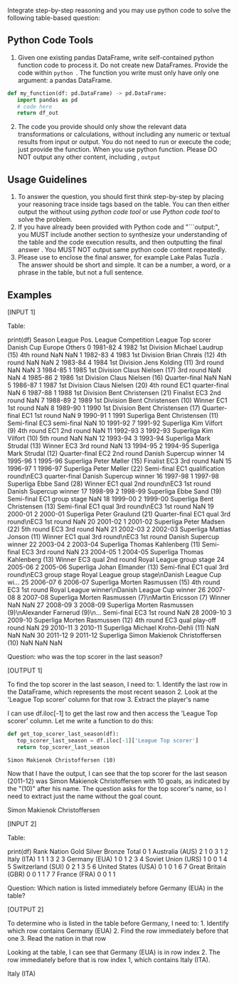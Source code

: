 Integrate step-by-step reasoning and you may use python code to solve the following table-based question:

## Python Code Tools

1. Given one existing pandas DataFrame, write self-contained python function code to process it. Do not create new DataFrames. Provide the code within ```python ```.
The function you write must only have only one argument: a pandas DataFrame. 
```python
def my_function(df: pd.DataFrame) -> pd.DataFrame:
   import pandas as pd
   # code here
   return df_out
```

2. The code you provide should only show the relevant data transformations or calculations, without including any numeric or textual results from input or output. 
You do not need to run or execute the code; just provide the function. When you use python function. Please DO NOT output any other content, including <answer> </answer>, ```output ```

## Usage Guidelines

1. To answer the question, you should first think step-by-step by placing your reasoning trace inside <think></think> tags based on the table. You can then either output the <answer></answer> without using *python code tool* or use *Python code tool* to solve the problem.
2. If you have already been provided with Python code and "```output:", you MUST include another <think></think> section to synthesize your understanding of the table and the code execution results, and then outputting the final answer <answer></answer>. You MUST NOT output same python code content repeatedly.
3. Please use <answer> </answer> to enclose the final answer, for example <answer> Lake Palas Tuzla </answer>. The answer should be short and simple. It can be a number, a word, or a phrase in the table, but not a full sentence.

## Examples

[INPUT 1]

Table:

print(df)
     Season  League Pos. League Competition                                  League Top scorer     Danish Cup                                      Europe                                             Others
0   1981-82            4  1982 1st Division                               Michael Laudrup (15)      4th round                                         NaN                                                NaN
1   1982-83            4  1983 1st Division                                  Brian Chrøis (12)      4th round                                         NaN                                                NaN
2   1983-84            4  1984 1st Division                                  Jens Kolding (11)      3rd round                                         NaN                                                NaN
3   1984-85            1  1985 1st Division                                 Claus Nielsen (17)      3rd round                                         NaN                                                NaN
4   1985-86            2  1986 1st Division                                 Claus Nielsen (16)  Quarter-final                                         NaN                                                NaN
5   1986-87            1  1987 1st Division                                 Claus Nielsen (20)      4th round                           EC1 quarter-final                                                NaN
6   1987-88            1  1988 1st Division                              Bent Christensen (21)       Finalist                               EC3 2nd round                                                NaN
7   1988-89            2  1989 1st Division                              Bent Christensen (10)         Winner                               EC1 1st round                                                NaN
8   1989-90            1  1990 1st Division                              Bent Christensen (17)  Quarter-final                               EC1 1st round                                                NaN
9   1990-91            1     1991 Superliga                              Bent Christensen (11)     Semi-final                              EC3 semi-final                                                NaN
10  1991-92            7  1991-92 Superliga                                    Kim Vilfort (9)      4th round                               EC1 2nd round                                                NaN
11  1992-93            3  1992-93 Superliga                                   Kim Vilfort (10)      5th round                                         NaN                                                NaN
12  1993-94            3  1993-94 Superliga                                  Mark Strudal (13)         Winner                               EC3 3rd round                                                NaN
13  1994-95            2  1994-95 Superliga                                  Mark Strudal (12)  Quarter-final                               EC2 2nd round                             Danish Supercup winner
14  1995-96            1  1995-96 Superliga                                  Peter Møller (15)       Finalist                               EC3 3rd round                                                NaN
15  1996-97            1  1996-97 Superliga                                  Peter Møller (22)     Semi-final  EC1 qualification round\nEC3 quarter-final                             Danish Supercup winner
16  1997-98            1  1997-98 Superliga                                     Ebbe Sand (28)         Winner           EC1 qual 2nd round\nEC3 1st round                             Danish Supercup winner
17  1998-99            2  1998-99 Superliga                                     Ebbe Sand (19)     Semi-final                             EC1 group stage                                                NaN
18  1999-00            2  1999-00 Superliga                              Bent Christensen (13)     Semi-final           EC1 qual 3rd round\nEC3 1st round                                                NaN
19  2000-01            2  2000-01 Superliga                                Peter Graulund (21)  Quarter-final           EC1 qual 3rd round\nEC3 1st round                                                NaN
20  2001-02            1  2001-02 Superliga                                  Peter Madsen (22)      5th round                               EC3 3rd round                                                NaN
21  2002-03            2  2002-03 Superliga                                Mattias Jonson (11)         Winner           EC1 qual 3rd round\nEC3 1st round                             Danish Supercup winner
22  2003-04            2  2003-04 Superliga                             Thomas Kahlenberg (11)     Semi-final                               EC3 3rd round                                                NaN
23  2004-05            1  2004-05 Superliga                             Thomas Kahlenberg (13)         Winner                          EC3 qual 2nd round                           Royal League group stage
24  2005-06            2  2005-06 Superliga                                Johan Elmander (13)     Semi-final         EC1 qual 3rd round\nEC3 group stage  Royal League group stage\nDanish League Cup wi...
25  2006-07            6  2006-07 Superliga                              Morten Rasmussen (15)      4th round                               EC3 1st round      Royal League winner\nDanish League Cup winner
26  2007-08            8  2007-08 Superliga          Morten Rasmussen (7)\nMartin Ericsson (7)         Winner                                         NaN                                                NaN
27  2008-09            3  2008-09 Superliga  Morten Rasmussen (9)\nAlexander Farnerud (9)\n...     Semi-final                               EC3 1st round                                                NaN
28  2009-10            3  2009-10 Superliga                              Morten Rasmussen (12)      4th round                     EC3 qual play-off round                                                NaN
29  2010-11            3  2010-11 Superliga                           Michael Krohn-Dehli (11)            NaN                                         NaN                                                NaN
30  2011-12            9  2011-12 Superliga                 Simon Makienok Christoffersen (10)            NaN                                         NaN                                                NaN

Question:
who was the top scorer in the last season?


[OUTPUT 1]

<think>
To find the top scorer in the last season, I need to:
1. Identify the last row in the DataFrame, which represents the most recent season
2. Look at the 'League Top scorer' column for that row
3. Extract the player's name

I can use df.iloc[-1] to get the last row and then access the 'League Top scorer' column.
Let me write a function to do this:
</think>

```python
def get_top_scorer_last_season(df):
   top_scorer_last_season = df.iloc[-1]['League Top scorer']
   return top_scorer_last_season
```
```output
Simon Makienok Christoffersen (10)
```

<think>
Now that I have the output, I can see that the top scorer for the last season (2011-12) was Simon Makienok Christoffersen with 10 goals, as indicated by the "(10)" after his name. The question asks for the top scorer's name, so I need to extract just the name without the goal count.
</think>

<answer>Simon Makienok Christoffersen</answer>


[INPUT 2]

Table:

print(df)
   Rank               Nation  Gold  Silver  Bronze  Total
0     1      Australia (AUS)     2       1       0      3
1     2          Italy (ITA)     1       1       1      3
2     3        Germany (EUA)     1       0       1      2
3     4   Soviet Union (URS)     1       0       0      1
4     5    Switzerland (SUI)     0       2       1      3
5     6  United States (USA)     0       1       0      1
6     7  Great Britain (GBR)     0       0       1      1
7     7         France (FRA)     0       0       1      1

Question:
Which nation is listed immediately before Germany (EUA) in the table?


[OUTPUT 2]

<think>
To determine who is listed in the table before Germany, I need to:
1. Identify which row contains Germany (EUA)
2. Find the row immediately before that one
3. Read the nation in that row

Looking at the table, I can see that Germany (EUA) is in row index 2. 
The row immediately before that is row index 1, which contains Italy (ITA).
</think>

<answer>Italy (ITA)</answer>